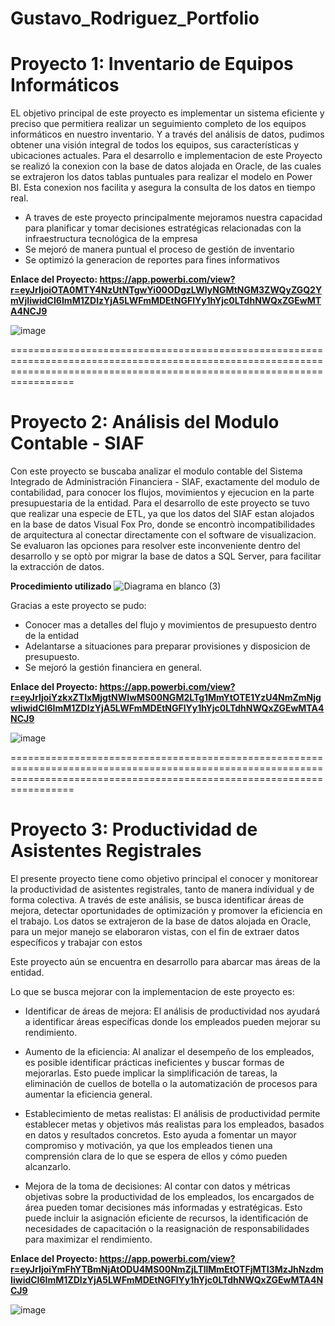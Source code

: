 # Gustavo_Rodriguez_Portfolio


# Proyecto 1: Inventario de Equipos Informáticos
EL objetivo principal de este proyecto es implementar un sistema eficiente y preciso que permitiera realizar un seguimiento completo de los equipos informáticos en nuestro inventario. Y a través del análisis de datos, pudimos obtener una visión integral de todos los equipos, sus características y ubicaciones actuales.
Para el desarrollo e implementacion de este Proyecto se realizó la conexion con la base de datos alojada en Oracle, de las cuales se extrajeron los datos tablas puntuales para realizar el modelo en Power BI. Esta conexion nos facilita y asegura la consulta de los datos en tiempo real.

* A traves de este proyecto principalmente mejoramos nuestra capacidad para planificar y tomar decisiones estratégicas relacionadas con la infraestructura tecnológica de la empresa
* Se mejoró de manera puntual el proceso de gestión de inventario
* Se optimizó la generacion de reportes para fines informativos

**Enlace del Proyecto: https://app.powerbi.com/view?r=eyJrIjoiOTA0MTY4NzUtNTgwYi00ODgzLWIyNGMtNGM3ZWQyZGQ2YmVjIiwidCI6ImM1ZDIzYjA5LWFmMDEtNGFlYy1hYjc0LTdhNWQxZGEwMTA4NCJ9**

![image](https://github.com/GustavoRV7/Gustavo_Rodriguez_Portfolio/assets/79548065/98dfd9e1-9e89-473a-9f2f-09de27c2bc91)


=============================================================================================================================================================================

# Proyecto 2: Análisis del Modulo Contable - SIAF
Con este proyecto se buscaba analizar el modulo contable del Sistema Integrado de Administración Financiera - SIAF, exactamente del modulo de contabilidad, para conocer los flujos, movimientos y ejecucion en la parte presupuestaria de la entidad.
Para el desarrollo de este proyecto se tuvo que realizar una especie de ETL, ya que los datos del SIAF estan alojados en la base de datos Visual Fox Pro, donde se encontrò incompatibilidades de arquitectura al conectar directamente con el software de visualizacion.
Se evaluaron las opciones para resolver este inconveniente dentro del desarrollo y se optò por migrar la base de datos a SQL Server, para facilitar la extracción de datos.


**Procedimiento utilizado**
![Diagrama en blanco (3)](https://github.com/GustavoRV7/Gustavo_Rodriguez_Portfolio/assets/79548065/970abfa2-809c-478c-9a8d-bd7c7fb0b993)


Gracias a este proyecto se pudo:
* Conocer mas a detalles del flujo y movimientos de presupuesto dentro de la entidad
* Adelantarse a situaciones para preparar provisiones y disposicion de presupuesto.
* Se mejoró la gestión financiera en general.

**Enlace del Proyecto: https://app.powerbi.com/view?r=eyJrIjoiYzkxZTIxMjgtNWIwMS00NGM2LTg1MmYtOTE1YzU4NmZmNjgwIiwidCI6ImM1ZDIzYjA5LWFmMDEtNGFlYy1hYjc0LTdhNWQxZGEwMTA4NCJ9**

![image](https://github.com/GustavoRV7/Gustavo_Rodriguez_Portfolio/assets/79548065/02ea5abc-76c0-4b91-9324-145fa4d62ff0)


=============================================================================================================================================================================

# Proyecto 3: Productividad de Asistentes Registrales
El presente proyecto tiene como objetivo principal el conocer y monitorear la productividad de asistentes registrales, tanto de manera individual y de forma colectiva. A través de este análisis, se busca identificar áreas de mejora, detectar oportunidades de optimización y promover la eficiencia en el trabajo.
Los datos se extrajeron de la base de datos alojada en Oracle, para un mejor manejo se elaboraron vistas, con el fin de extraer datos específicos y trabajar con estos

Este proyecto aún se encuentra en desarrollo para abarcar mas áreas de la entidad.

Lo que se busca mejorar con la implementacion de este proyecto es:
* Identificar de áreas de mejora: El análisis de productividad nos ayudará a identificar áreas específicas donde los empleados pueden mejorar su rendimiento.

* Aumento de la eficiencia: Al analizar el desempeño de los empleados, es posible identificar prácticas ineficientes y buscar formas de mejorarlas. Esto puede implicar la simplificación de tareas, la eliminación de cuellos de botella o la automatización de procesos para aumentar la eficiencia general.

* Establecimiento de metas realistas: El análisis de productividad permite establecer metas y objetivos más realistas para los empleados, basados en datos y resultados concretos. Esto ayuda a fomentar un mayor compromiso y motivación, ya que los empleados tienen una comprensión clara de lo que se espera de ellos y cómo pueden alcanzarlo.

* Mejora de la toma de decisiones: Al contar con datos y métricas objetivas sobre la productividad de los empleados, los encargados de área pueden tomar decisiones más informadas y estratégicas. Esto puede incluir la asignación eficiente de recursos, la identificación de necesidades de capacitación o la reasignación de responsabilidades para maximizar el rendimiento.

**Enlace del Proyecto: https://app.powerbi.com/view?r=eyJrIjoiYmFhYTBmNjAtODU4MS00NmZjLTllMmEtOTFjMTI3MzJhNzdmIiwidCI6ImM1ZDIzYjA5LWFmMDEtNGFlYy1hYjc0LTdhNWQxZGEwMTA4NCJ9**

![image](https://github.com/GustavoRV7/Gustavo_Rodriguez_Portfolio/assets/79548065/f9573914-1f70-4d7e-9f37-b99312cc1017)




